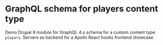 # GraphQL schema for players content type

Demo Drupal 8 module for GraphQL 4.x schema for a custom content type `players`. Servers as backend for a Apollo React
hooks frontend showcase.
